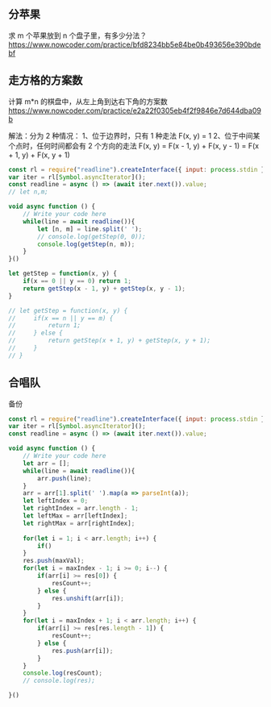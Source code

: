## 分苹果
求 m 个苹果放到 n 个盘子里，有多少分法？
https://www.nowcoder.com/practice/bfd8234bb5e84be0b493656e390bdebf

## 走方格的方案数
计算 m*n 的棋盘中，从左上角到达右下角的方案数
https://www.nowcoder.com/practice/e2a22f0305eb4f2f9846e7d644dba09b

解法：分为 2 种情况：
1、位于边界时，只有 1 种走法 F(x, y) = 1
2、位于中间某个点时，任何时间都会有 2 个方向的走法 F(x, y) = F(x - 1, y) + F(x, y - 1) = F(x + 1, y) + F(x, y + 1)
```js
const rl = require("readline").createInterface({ input: process.stdin });
var iter = rl[Symbol.asyncIterator]();
const readline = async () => (await iter.next()).value;
// let n,m;

void async function () {
    // Write your code here
    while(line = await readline()){
        let [n, m] = line.split(' ');
        // console.log(getStep(0, 0));
        console.log(getStep(n, m));
    }
}()

let getStep = function(x, y) {
    if(x == 0 || y == 0) return 1;
    return getStep(x - 1, y) + getStep(x, y - 1);
}

// let getStep = function(x, y) {
//     if(x == n || y == m) {
//         return 1;
//     } else {
//         return getStep(x + 1, y) + getStep(x, y + 1);
//     }
// }
```

## 合唱队
备份
```js
const rl = require("readline").createInterface({ input: process.stdin });
var iter = rl[Symbol.asyncIterator]();
const readline = async () => (await iter.next()).value;

void async function () {
    // Write your code here
    let arr = [];
    while(line = await readline()){
        arr.push(line);
    }
    arr = arr[1].split(' ').map(a => parseInt(a));
    let leftIndex = 0;
    let rightIndex = arr.length - 1;
    let leftMax = arr[leftIndex];
    let rightMax = arr[rightIndex];
    
    for(let i = 1; i < arr.length; i++) {
        if()
    }
    res.push(maxVal);
    for(let i = maxIndex - 1; i >= 0; i--) {
        if(arr[i] >= res[0]) {
            resCount++;
        } else {
            res.unshift(arr[i]);
        }
    }
    for(let i = maxIndex + 1; i < arr.length; i++) {
        if(arr[i] >= res[res.length - 1]) {
            resCount++;
        } else {
            res.push(arr[i]);
        }
    }
    console.log(resCount);
    // console.log(res);

}()

```